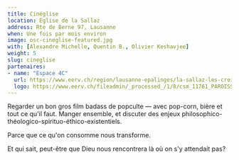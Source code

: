 ```yaml
---
title: Cinéglise
location: Église de la Sallaz
address: Rte de Berne 97, Lausanne
when: Une fois par mois environ
image: osc-cineglise-featured.jpg
with: [Alexandre Michelle, Quentin B., Olivier Keshavjee]
weight: 5
slug: cineglise
partenaires:
- name: "Espace 4C"
  url: https://www.eerv.ch/region/lausanne-epalinges/la-sallaz-les-croisettes/activites/espace-4c
  logo: https://www.eerv.ch/fileadmin/_processed_/1/8/csm_11761_PAROISSE_Espace4C_Ente__te_-_copie_e4b405a704.jpg
---
```


Regarder un bon gros film badass de popculte — avec pop-corn, bière et tout ce qu'il faut. 
Manger ensemble, et discuter des enjeux philosophico-théologico-spirituo-éthico-existentiels.

<!--more-->

Parce que ce qu'on consomme nous transforme.

Et qui sait, peut-être que Dieu nous rencontrera là où on s'y attendait pas?

